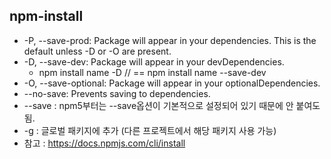 ## npm-install

* -P, --save-prod: Package will appear in your dependencies. This is the default unless -D or -O are present.
* -D, --save-dev: Package will appear in your devDependencies.
   * npm install name -D // == npm install name --save-dev
* -O, --save-optional: Package will appear in your optionalDependencies.
* --no-save: Prevents saving to dependencies.
* --save : npm5부터는 --save옵션이 기본적으로 설정되어 있기 때문에 안 붙여도 됨.
* -g : 글로벌 패키지에 추가 (다른 프로젝트에서 해당 패키지 사용 가능)
* 참고 : https://docs.npmjs.com/cli/install